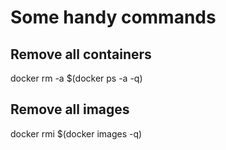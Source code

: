 # Some handy commands #

## Remove all containers ##
docker rm -a $(docker ps -a -q)

## Remove all images ##
docker rmi $(docker images -q)